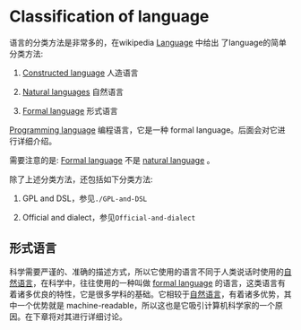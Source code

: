 # Classification of language

语言的分类方法是非常多的，在wikipedia [Language](https://en.wikipedia.org/wiki/Language) 中给出 了language的简单分类方法: 

1) [Constructed language](https://en.wikipedia.org/wiki/Constructed_language) 人造语言

2) [Natural languages](https://en.wikipedia.org/wiki/Natural_language) 自然语言

3) [Formal language](https://en.wikipedia.org/wiki/Formal_language) 形式语言

[Programming language](https://en.wikipedia.org/wiki/Programming_language) 编程语言，它是一种 formal language。后面会对它进行详细介绍。

需要注意的是: [Formal language](https://en.wikipedia.org/wiki/Formal_language) 不是 [natural language](https://en.wikipedia.org/wiki/Natural_language) 。

除了上述分类方法，还包括如下分类方法:

1) GPL and DSL，参见`./GPL-and-DSL`

2) Official and dialect，参见`Official-and-dialect`



## 形式语言

科学需要严谨的、准确的描述方式，所以它使用的语言不同于人类说话时使用的[自然语言](https://en.wikipedia.org/wiki/Natural_language)，在科学中，往往使用的一种叫做 [formal language](https://en.wikipedia.org/wiki/Well-formed_formula) 的语言，这类语言有着诸多优良的特性，它是很多学科的基础。它相较于[自然语言](https://en.wikipedia.org/wiki/Natural_language)，有着诸多优势，其中一个优势就是 machine-readable，所以这也是它吸引计算机科学家的一个原因。在下章将对其进行详细讨论。

